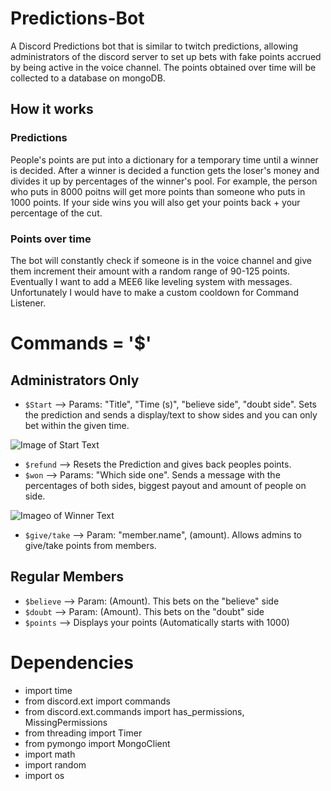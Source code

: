 # Predictions-Bot
  A Discord Predictions bot that is similar to twitch predictions, allowing administrators of the discord server to set up bets with fake points accrued by being active in the voice channel. The points obtained over time will be collected to a database on mongoDB. 

## How it works

### Predictions
  People's points are put into a dictionary for a temporary time until a winner is decided. After a winner is decided a function gets the loser's money and divides it up by percentages of the winner's pool. For example, the person who puts in 8000 poitns will get more points than someone who puts in 1000 points. If your side wins you will also get your points back + your percentage of the cut.

### Points over time
  The bot will constantly check if someone is in the voice channel and give them increment their amount with a random range of 90-125 points. Eventually I want to add a MEE6 like leveling system with messages. Unfortunately I would have to make a custom cooldown for Command Listener. 

# Commands = '$'
## Administrators Only
- `$Start` --> Params: "Title", "Time (s)", "believe side", "doubt side". Sets the prediction and sends a display/text to show sides and you can only bet within the given time.

![Image of Start Text](https://cdn.discordapp.com/attachments/744656857226018905/833857121305100288/Capture.PNG)

- `$refund` --> Resets the Prediction and gives back peoples points.
- `$won` --> Params: "Which side one". Sends a message with the percentages of both sides, biggest payout and amount of people on side.

![Imageo of Winner Text](https://cdn.discordapp.com/attachments/744656857226018905/833857915894628352/unknown.png)

- `$give/take` --> Param: "member.name", (amount). Allows admins to give/take points from members.  

## Regular Members
- `$believe` --> Param: (Amount). This bets on the "believe" side 
- `$doubt` --> Param: (Amount). This bets on the "doubt" side
- `$points` --> Displays your points (Automatically starts with 1000)

# Dependencies
- import time
- from discord.ext import commands
- from discord.ext.commands import has_permissions, MissingPermissions
- from threading import Timer
- from pymongo import MongoClient
- import math
- import random
- import os
